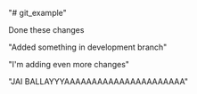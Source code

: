 "# git_example" 

Done these changes

"Added something in development branch"

"I'm adding even more changes"

"JAI BALLAYYYAAAAAAAAAAAAAAAAAAAAAA"
